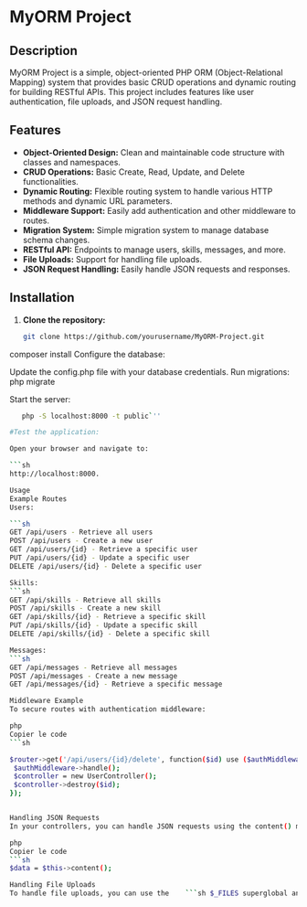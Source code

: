# MyORM Project

## Description

MyORM Project is a simple, object-oriented PHP ORM (Object-Relational Mapping) system that provides basic CRUD operations and dynamic routing for building RESTful APIs. This project includes features like user authentication, file uploads, and JSON request handling.

## Features

- **Object-Oriented Design:** Clean and maintainable code structure with classes and namespaces.
- **CRUD Operations:** Basic Create, Read, Update, and Delete functionalities.
- **Dynamic Routing:** Flexible routing system to handle various HTTP methods and dynamic URL parameters.
- **Middleware Support:** Easily add authentication and other middleware to routes.
- **Migration System:** Simple migration system to manage database schema changes.
- **RESTful API:** Endpoints to manage users, skills, messages, and more.
- **File Uploads:** Support for handling file uploads.
- **JSON Request Handling:** Easily handle JSON requests and responses.

## Installation

1. **Clone the repository:**

   ```sh
   git clone https://github.com/yourusername/MyORM-Project.git
composer install
Configure the database:

Update the config.php file with your database credentials.
Run migrations:
php migrate

Start the server:

   ```sh
      php -S localhost:8000 -t public`''

#Test the application:

Open your browser and navigate to:

```sh
 http://localhost:8000.

Usage
Example Routes
Users:

   ```sh
GET /api/users - Retrieve all users
POST /api/users - Create a new user
GET /api/users/{id} - Retrieve a specific user
PUT /api/users/{id} - Update a specific user
DELETE /api/users/{id} - Delete a specific user

Skills:
   ```sh
GET /api/skills - Retrieve all skills
POST /api/skills - Create a new skill
GET /api/skills/{id} - Retrieve a specific skill
PUT /api/skills/{id} - Update a specific skill
DELETE /api/skills/{id} - Delete a specific skill

Messages:
   ```sh
GET /api/messages - Retrieve all messages
POST /api/messages - Create a new message
GET /api/messages/{id} - Retrieve a specific message

Middleware Example
To secure routes with authentication middleware:

php
Copier le code
   ```sh

$router->get('/api/users/{id}/delete', function($id) use ($authMiddleware) {
    $authMiddleware->handle();
    $controller = new UserController();
    $controller->destroy($id);
});


Handling JSON Requests
In your controllers, you can handle JSON requests using the content() method:

php
Copier le code
   ```sh
$data = $this->content();

Handling File Uploads
To handle file uploads, you can use the    ```sh $_FILES superglobal and move uploaded files as needed.

